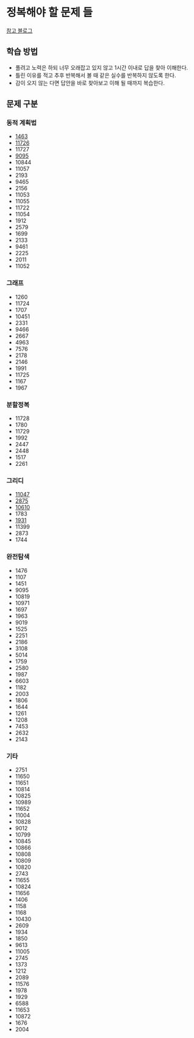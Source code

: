 # 정복해야 할 문제 들

[참고 블로그](https://plzrun.tistory.com/entry/%EC%95%8C%EA%B3%A0%EB%A6%AC%EC%A6%98-%EB%AC%B8%EC%A0%9C%ED%92%80%EC%9D%B4PS-%EC%8B%9C%EC%9E%91%ED%95%98%EA%B8%B0)

## 학습 방법
* 풀려고 노력은 하되 너무 오래잡고 있지 않고 1시간 이내로 답을 찾아 이해한다.
* 틀린 이유를 적고 추후 반복해서 볼 때 같은 실수를 반복하지 않도록 한다.
* 감이 오지 않는 다면 답안을 바로 찾아보고 이해 될 때까지 복습한다.

## 문제 구분

### 동적 계획법

* [1463](https://github.com/hypernova1/algorithm/blob/master/%EB%AC%B8%EC%A0%9C%ED%92%80%EC%9D%B4/dynamic-programming/1463.cpp)
* [11726](https://github.com/hypernova1/algorithm/blob/master/%EB%AC%B8%EC%A0%9C%ED%92%80%EC%9D%B4/dynamic-programming/11726.cpp)
* 11727
* [9095](https://github.com/hypernova1/algorithm/blob/master/%EB%AC%B8%EC%A0%9C%ED%92%80%EC%9D%B4/dynamic-programming/9095.cpp)
* 10844
* 11057
* 2193
* 9465
* 2156
* 11053
* 11055
* 11722
* 11054
* 1912
* 2579
* 1699
* 2133
* 9461
* 2225
* 2011
* 11052

### 그래프

* 1260
* 11724
* 1707
* 10451
* 2331
* 9466
* 2667
* 4963
* 7576
* 2178
* 2146
* 1991
* 11725
* 1167
* 1967

### 분할정복

* 11728
* 1780
* 11729
* 1992
* 2447
* 2448
* 1517
* 2261

### 그리디

* [11047](https://github.com/hypernova1/algorithm/tree/master/%EB%AC%B8%EC%A0%9C%ED%92%80%EC%9D%B4/greedy/11047.cpp)
* [2875](https://github.com/hypernova1/algorithm/tree/master/%EB%AC%B8%EC%A0%9C%ED%92%80%EC%9D%B4/greedy/2875.cpp)
* [10610](https://github.com/hypernova1/algorithm/tree/master/%EB%AC%B8%EC%A0%9C%ED%92%80%EC%9D%B4/greedy/10610.cpp)
* 1783
* [1931](https://github.com/hypernova1/algorithm/tree/master/%EB%AC%B8%EC%A0%9C%ED%92%80%EC%9D%B4/greedy/1931.cpp)
* 11399
* 2873
* 1744

### 완전탐색

* 1476
* 1107
* 1451
* 9095
* 10819
* 10971
* 1697
* 1963
* 9019
* 1525
* 2251
* 2186
* 3108
* 5014
* 1759
* 2580
* 1987
* 6603
* 1182
* 2003
* 1806
* 1644
* 1261
* 1208
* 7453
* 2632
* 2143

### 기타

* 2751
* 11650
* 11651
* 10814
* 10825
* 10989
* 11652
* 11004
* 10828
* 9012
* 10799
* 10845
* 10866
* 10808
* 10809
* 10820
* 2743
* 11655
* 10824
* 11656
* 1406
* 1158
* 1168
* 10430
* 2609
* 1934
* 1850
* 9613
* 11005
* 2745
* 1373
* 1212
* 2089
* 11576
* 1978
* 1929
* 6588
* 11653
* 10872
* 1676
* 2004